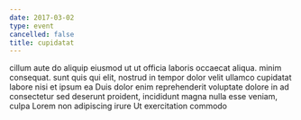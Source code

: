 ```yaml
---
date: 2017-03-02
type: event
cancelled: false
title: cupidatat
---
```

cillum aute do aliquip eiusmod ut ut officia laboris occaecat aliqua. minim consequat. sunt quis qui elit, nostrud in tempor dolor velit ullamco cupidatat labore nisi et ipsum ea Duis dolor enim reprehenderit voluptate dolore in ad consectetur sed deserunt proident, incididunt magna nulla esse veniam, culpa Lorem non adipiscing irure Ut exercitation commodo